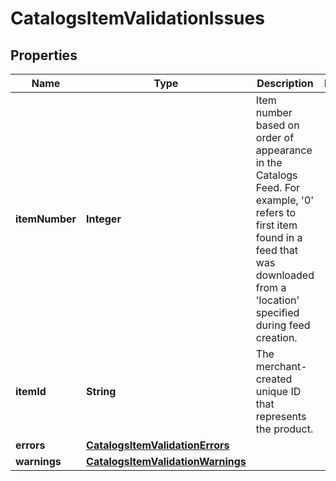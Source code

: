 

# CatalogsItemValidationIssues


## Properties

| Name | Type | Description | Notes |
|------------ | ------------- | ------------- | -------------|
|**itemNumber** | **Integer** | Item number based on order of appearance in the Catalogs Feed. For example, &#39;0&#39; refers to first item found in a feed that was downloaded from a &#39;location&#39; specified during feed creation. |  |
|**itemId** | **String** | The merchant-created unique ID that represents the product. |  |
|**errors** | [**CatalogsItemValidationErrors**](CatalogsItemValidationErrors.md) |  |  |
|**warnings** | [**CatalogsItemValidationWarnings**](CatalogsItemValidationWarnings.md) |  |  |



